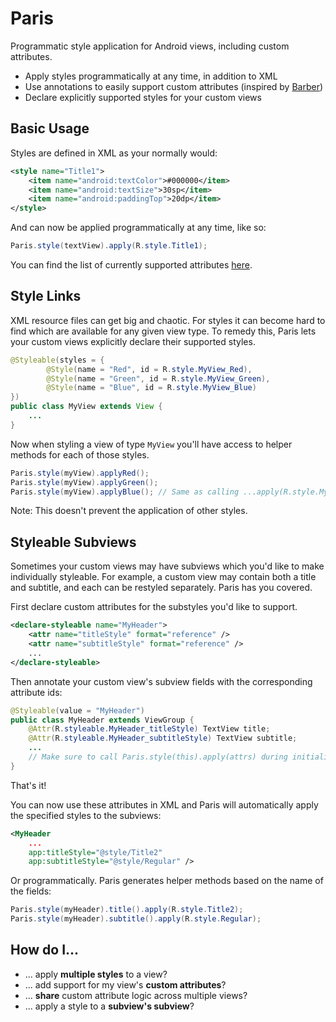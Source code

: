 # Paris
Programmatic style application for Android views, including custom attributes.

* Apply styles programmatically at any time, in addition to XML
* Use annotations to easily support custom attributes (inspired by [Barber](https://github.com/hzsweers/barber))
* Declare explicitly supported styles for your custom views

## Basic Usage

Styles are defined in XML as your normally would:
```xml
<style name="Title1">
    <item name="android:textColor">#000000</item>
    <item name="android:textSize">30sp</item>
    <item name="android:paddingTop">20dp</item>
</style>
```

And can now be applied programmatically at any time, like so:
```java
Paris.style(textView).apply(R.style.Title1);
```

You can find the list of currently supported attributes [here](paris/src/main/res/values/attrs.xml).

## Style Links

XML resource files can get big and chaotic. For styles it can become hard to find which are available for any given view type. To remedy this, Paris lets your custom views explicitly declare their supported styles.
```java
@Styleable(styles = {
        @Style(name = "Red", id = R.style.MyView_Red),
        @Style(name = "Green", id = R.style.MyView_Green),
        @Style(name = "Blue", id = R.style.MyView_Blue)
})
public class MyView extends View {
    ...
}
```

Now when styling a view of type `MyView` you'll have access to helper methods for each of those styles.
```java
Paris.style(myView).applyRed();
Paris.style(myView).applyGreen();
Paris.style(myView).applyBlue(); // Same as calling ...apply(R.style.MyView_Blue)
```

Note: This doesn't prevent the application of other styles.

## Styleable Subviews

Sometimes your custom views may have subviews which you'd like to make individually styleable. For example, a custom view may contain both a title and subtitle, and each can be restyled separately. Paris has you covered.

First declare custom attributes for the substyles you'd like to support.
```xml
<declare-styleable name="MyHeader">
    <attr name="titleStyle" format="reference" />
    <attr name="subtitleStyle" format="reference" />
    ...
</declare-styleable>
```

Then annotate your custom view's subview fields with the corresponding attribute ids:
```java
@Styleable(value = "MyHeader")
public class MyHeader extends ViewGroup {
    @Attr(R.styleable.MyHeader_titleStyle) TextView title;
    @Attr(R.styleable.MyHeader_subtitleStyle) TextView subtitle;
    ...
    // Make sure to call Paris.style(this).apply(attrs) during initialization
}
```

That's it!

You can now use these attributes in XML and Paris will automatically apply the specified styles to the subviews:
```xml
<MyHeader
    ...
    app:titleStyle="@style/Title2"
    app:subtitleStyle="@style/Regular" />
```

Or programmatically. Paris generates helper methods based on the name of the fields:
```java
Paris.style(myHeader).title().apply(R.style.Title2);
Paris.style(myHeader).subtitle().apply(R.style.Regular);
```

## How do I...

* ... apply **multiple styles** to a view?
* ... add support for my view's **custom attributes**?
* ... **share** custom attribute logic across multiple views?
* ... apply a style to a **subview's subview**?
